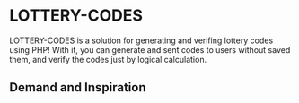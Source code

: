 # LOTTERY-CODES
LOTTERY-CODES is a solution for generating and verifing lottery codes using PHP! With it, you can generate and sent codes to users without saved them, and verify the codes just by logical calculation.
## Demand and Inspiration
